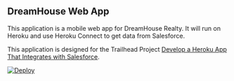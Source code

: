DreamHouse Web App
------------------

This application is a mobile web app for DreamHouse Realty. It will run on Heroku and use Heroku Connect to get data from Salesforce.

This application is designed for the Trailhead Project [Develop a Heroku App That Integrates with Salesforce](https://trailhead.salesforce.com/content/learn/projects/develop-heroku-applications).


<a href="https://heroku.com/deploy"><img src="https://www.herokucdn.com/deploy/button.svg" alt="Deploy"></a>



<!-- a href="https://heroku.com/deploy">
  <img src="https://www.herokucdn.com/deploy/button.svg" alt="Deploy">
</a -->
